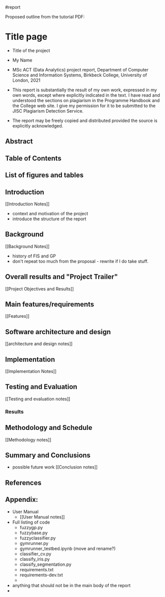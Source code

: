 #report

Proposed outline from the tutorial PDF:

# Title page
- Title of the project
- My Name
- MSc ACT (Data Analytics) project report, Department of Computer Science and Information Systems,  Birkbeck College, University of London, 2021

- This report is substantially the result of my own work, expressed in my own words, except where explicitly indicated in the text. I have read and understood the sections on plagiarism in the Programme Handbook and the College web site. I give my permission for it to be submitted to the JISC Plagiarism Detection Service.
- The report may be freely copied and distributed provided the source is explicitly acknowledged.

## Abstract

## Table of Contents

## List of figures and tables

## Introduction
[[Introduction Notes]]
- context and motivation of the project
- introduce the structure of the report

## Background
[[Background Notes]]
- history of FIS and GP
- don't repeat too much from the proposal - rewrite if I do take stuff.

## Overall results and "Project Trailer"
[[Project Objectives and Results]]

## Main features/requirements 
[[Features]]
## Software architecture and design
[[architecture and design notes]]

## Implementation
[[Implementation Notes]]
## Testing and Evaluation
[[Testing and evaluation notes]]
### Results

## Methodology and Schedule
[[Methodology notes]]
## Summary and Conclusions
- possible future work
[[Conclusion notes]]

## References
## Appendix: 
- User Manual
    - [[User Manual notes]]
- Full listing of code
    - fuzzygp.py
    - fuzzybase.py
    - fuzzyclassifier.py
    - gymrunner.py
    - gymrunner_testbed.ipynb (move and rename?)
    - classifier_cv.py
    - classify_iris.py
    - classify_segmentation.py
    - requirements.txt
    - requirements-dev.txt
    - 
- anything that should not be in the main body of the report
- 